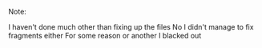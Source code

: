 Note:

I haven't done much other than fixing up the files
No I didn't manage to fix fragments either
For some reason or another I blacked out
